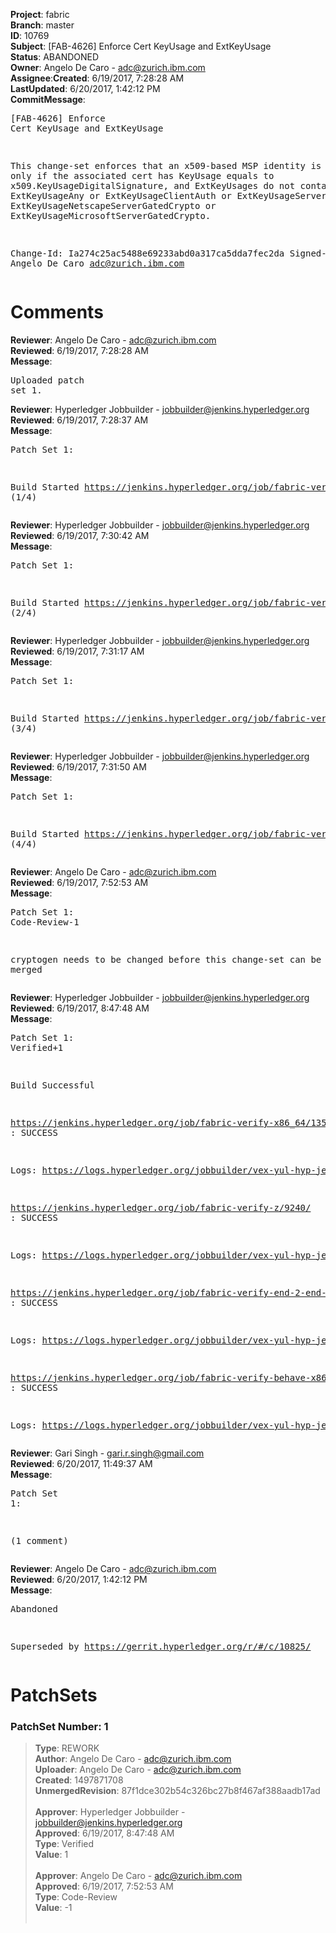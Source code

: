 <strong>Project</strong>: fabric</br><strong>Branch</strong>: master<br><strong>ID</strong>: 10769<br><strong>Subject</strong>: [FAB-4626] Enforce Cert KeyUsage and ExtKeyUsage<br><strong>Status</strong>: ABANDONED<br><strong>Owner</strong>: Angelo De Caro - adc@zurich.ibm.com<br><strong>Assignee</strong>:<strong>Created</strong>: 6/19/2017, 7:28:28 AM<br><strong>LastUpdated</strong>: 6/20/2017, 1:42:12 PM<br><strong>CommitMessage</strong>:<br><pre>[FAB-4626] Enforce Cert KeyUsage and ExtKeyUsage

This change-set enforces that an  x509-based
MSP identity is valid only if the associated cert
has KeyUsage equals to x509.KeyUsageDigitalSignature,
and ExtKeyUsages do not contain any of
ExtKeyUsageAny or ExtKeyUsageClientAuth or ExtKeyUsageServerAuth
ExtKeyUsageNetscapeServerGatedCrypto or
ExtKeyUsageMicrosoftServerGatedCrypto.

Change-Id: Ia274c25ac5488e69233abd0a317ca5dda7fec2da
Signed-off-by: Angelo De Caro <adc@zurich.ibm.com>
</pre><h1>Comments</h1><strong>Reviewer</strong>: Angelo De Caro - adc@zurich.ibm.com<br><strong>Reviewed</strong>: 6/19/2017, 7:28:28 AM<br><strong>Message</strong>: <pre>Uploaded patch set 1.</pre><strong>Reviewer</strong>: Hyperledger Jobbuilder - jobbuilder@jenkins.hyperledger.org<br><strong>Reviewed</strong>: 6/19/2017, 7:28:37 AM<br><strong>Message</strong>: <pre>Patch Set 1:

Build Started https://jenkins.hyperledger.org/job/fabric-verify-z/9240/ (1/4)</pre><strong>Reviewer</strong>: Hyperledger Jobbuilder - jobbuilder@jenkins.hyperledger.org<br><strong>Reviewed</strong>: 6/19/2017, 7:30:42 AM<br><strong>Message</strong>: <pre>Patch Set 1:

Build Started https://jenkins.hyperledger.org/job/fabric-verify-x86_64/13587/ (2/4)</pre><strong>Reviewer</strong>: Hyperledger Jobbuilder - jobbuilder@jenkins.hyperledger.org<br><strong>Reviewed</strong>: 6/19/2017, 7:31:17 AM<br><strong>Message</strong>: <pre>Patch Set 1:

Build Started https://jenkins.hyperledger.org/job/fabric-verify-end-2-end-x86_64/5094/ (3/4)</pre><strong>Reviewer</strong>: Hyperledger Jobbuilder - jobbuilder@jenkins.hyperledger.org<br><strong>Reviewed</strong>: 6/19/2017, 7:31:50 AM<br><strong>Message</strong>: <pre>Patch Set 1:

Build Started https://jenkins.hyperledger.org/job/fabric-verify-behave-x86_64/7641/ (4/4)</pre><strong>Reviewer</strong>: Angelo De Caro - adc@zurich.ibm.com<br><strong>Reviewed</strong>: 6/19/2017, 7:52:53 AM<br><strong>Message</strong>: <pre>Patch Set 1: Code-Review-1

cryptogen needs to be changed before this change-set can be merged</pre><strong>Reviewer</strong>: Hyperledger Jobbuilder - jobbuilder@jenkins.hyperledger.org<br><strong>Reviewed</strong>: 6/19/2017, 8:47:48 AM<br><strong>Message</strong>: <pre>Patch Set 1: Verified+1

Build Successful 

https://jenkins.hyperledger.org/job/fabric-verify-x86_64/13587/ : SUCCESS

Logs: https://logs.hyperledger.org/jobbuilder/vex-yul-hyp-jenkins-1/fabric-verify-x86_64/13587

https://jenkins.hyperledger.org/job/fabric-verify-z/9240/ : SUCCESS

Logs: https://logs.hyperledger.org/jobbuilder/vex-yul-hyp-jenkins-1/fabric-verify-z/9240

https://jenkins.hyperledger.org/job/fabric-verify-end-2-end-x86_64/5094/ : SUCCESS

Logs: https://logs.hyperledger.org/jobbuilder/vex-yul-hyp-jenkins-1/fabric-verify-end-2-end-x86_64/5094

https://jenkins.hyperledger.org/job/fabric-verify-behave-x86_64/7641/ : SUCCESS

Logs: https://logs.hyperledger.org/jobbuilder/vex-yul-hyp-jenkins-1/fabric-verify-behave-x86_64/7641</pre><strong>Reviewer</strong>: Gari Singh - gari.r.singh@gmail.com<br><strong>Reviewed</strong>: 6/20/2017, 11:49:37 AM<br><strong>Message</strong>: <pre>Patch Set 1:

(1 comment)</pre><strong>Reviewer</strong>: Angelo De Caro - adc@zurich.ibm.com<br><strong>Reviewed</strong>: 6/20/2017, 1:42:12 PM<br><strong>Message</strong>: <pre>Abandoned

Superseded by https://gerrit.hyperledger.org/r/#/c/10825/</pre><h1>PatchSets</h1><h3>PatchSet Number: 1</h3><blockquote><strong>Type</strong>: REWORK<br><strong>Author</strong>: Angelo De Caro - adc@zurich.ibm.com<br><strong>Uploader</strong>: Angelo De Caro - adc@zurich.ibm.com<br><strong>Created</strong>: 1497871708<br><strong>UnmergedRevision</strong>: 87f1dce302b54c326bc27b8f467af388aadb17ad<br><br><strong>Approver</strong>: Hyperledger Jobbuilder - jobbuilder@jenkins.hyperledger.org<br><strong>Approved</strong>: 6/19/2017, 8:47:48 AM<br><strong>Type</strong>: Verified<br><strong>Value</strong>: 1<br><br><strong>Approver</strong>: Angelo De Caro - adc@zurich.ibm.com<br><strong>Approved</strong>: 6/19/2017, 7:52:53 AM<br><strong>Type</strong>: Code-Review<br><strong>Value</strong>: -1<br><br></blockquote>